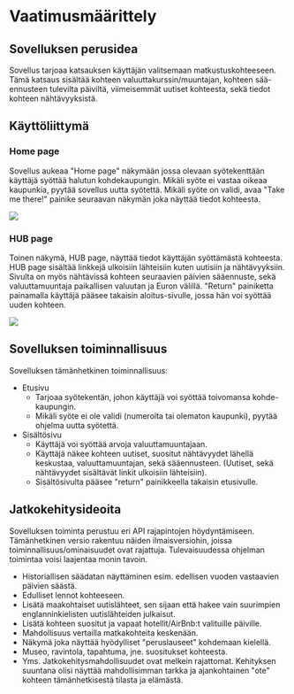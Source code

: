 # Vaatimusmäärittely

## Sovelluksen perusidea
Sovellus tarjoaa katsauksen käyttäjän valitsemaan matkustuskohteeseen. 
Tämä katsaus sisältää kohteen valuuttakurssin/muuntajan, kohteen sää-ennusteen tulevilta päiviltä, viimeisemmät uutiset kohteesta,
sekä tiedot kohteen nähtävyyksistä.

## Käyttöliittymä
### Home page
Sovellus aukeaa "Home page" näkymään jossa olevaan syötekenttään käyttäjä syöttää halutun kohdekaupungin. Mikäli syöte ei vastaa oikeaa kaupunkia, pyytää sovellus uutta syötettä.
Mikäli syöte on validi, avaa "Take me there!" painike seuraavan näkymän joka näyttää tiedot kohteesta.

![](https://github.com/kodtld/ot-harjoitustyo/blob/master/dokumentaatio/kuvat/Home_page.png)

### HUB page
Toinen näkymä, HUB page, näyttää tiedot käyttäjän syöttämästä kohteesta. HUB page sisältää linkkejä ulkoisiin lähteisiin kuten uutisiin ja nähtävyyksiin. Sivulta on myös nähtävissä kohteen seuraavien päivien sääennuste, sekä valuuttamuuntaja paikallisen valuutan ja Euron välillä.
"Return" painiketta painamalla käyttäjä pääsee takaisin aloitus-sivulle, jossa hän voi syöttää uuden kohteen.

![](https://github.com/kodtld/ot-harjoitustyo/blob/master/dokumentaatio/kuvat/HUB_page.png)

## Sovelluksen toiminnallisuus
Sovelluksen tämänhetkinen toiminnallisuus:
- Etusivu
  - Tarjoaa syötekentän, johon käyttäjä voi syöttää toivomansa kohde-kaupungin.
  - Mikäli syöte ei ole validi (numeroita tai olematon kaupunki), pyytää ohjelma uutta syötettä.
- Sisältösivu
  - Käyttäjä voi syöttää arvoja valuuttamuuntajaan.
  - Käyttäjä näkee kohteen uutiset, suositut nähtävyydet lähellä keskustaa, valuuttamuuntajan, sekä sääennusteen. (Uutiset, sekä nähtävyydet sisältävät linkit ulkoisiin lähteisiin).
  - Sisältösivulta pääsee "return" painikkeella takaisin etusivulle.

## Jatkokehitysideoita
Sovelluksen toiminta perustuu eri API rajapintojen höydyntämiseen. Tämänhetkinen versio rakentuu näiden ilmaisversiohin,
joissa toiminnallisuus/ominaisuudet ovat rajattuja. Tulevaisuudessa ohjelman toimintaa voisi laajentaa monin tavoin.

- Historiallisen säädatan näyttäminen esim. edellisen vuoden vastaavien päivien säästä.
- Edulliset lennot kohteeseen.
- Lisätä maakohtaiset uutislähteet, sen sijaan että hakee vain suurimpien englanninkielisten uutislähteiden julkaisut.
- Lisätä kohteen suositut ja vapaat hotellit/AirBnb:t valituille päiville.
- Mahdollisuus vertailla matkakohteita keskenään.
- Näkymä joka näyttää hyödylliset "peruslauseet" kohdemaan kielellä.
- Museo, ravintola, tapahtuma, jne. suositukset kohteesta.
- Yms. Jatkokehitysmahdollisuudet ovat melkein rajattomat. Kehityksen suuntana olisi näyttää mahdollisimman tarkka ja ajankohtainen "ote" kohteen tämänhetkisestä tilasta ja elämästä.
